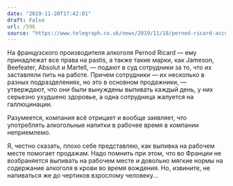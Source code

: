 ```yaml
---
date: "2019-11-20T17:42:01"
draft: False
url: /596
source: "https://www.telegraph.co.uk/news/2019/11/18/pernod-ricard-accused-putting-constant-pressure-staff-drink/"
---
```


На французского производителя алкоголя Pernod Ricard — ему принадлежат все права на pastis, а также такие марки, как Jameson, Beefeater, Absolut и Martell, — подают в суд сотрудники за то, что их заставляли пить на работе. Причем сотрудники — их несколько в разных подразделениях, но это в основном продажники, — утверждают, что они были вынуждены выпивать каждый день, у них серьезно ухудшено здоровье, а одна сотрудница жалуется на галлюцинации.

Разумеется, компания всё отрицает и вообще заявляет, что употреблять алкогольные напитки в рабочее время в компании неприемлемо.

Я, честно сказать, плохо себе представляю, как выпивка на рабочем месте помогает продажам. Надо помнить при этом, что во Франции не возбраняется выпивать на рабочем месте и довольно мягкие нормы на содержание алкоголя в крови во время вождения. Но, извините, не напиваться же до чертиков взрослому человеку…
